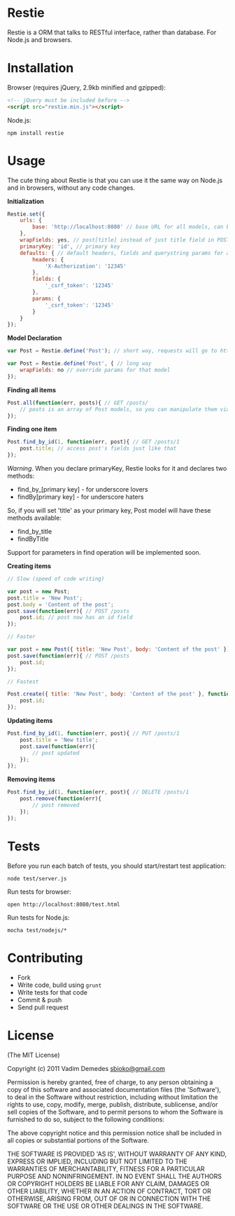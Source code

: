 # Restie

Restie is a ORM that talks to RESTful interface, rather than database. For Node.js and browsers.

# Installation

Browser (requires jQuery, 2.9kb minified and gzipped):

```html
<!-- jQuery must be included before -->
<script src="restie.min.js"></script>
```

Node.js:

```
npm install restie
```

# Usage

The cute thing about Restie is that you can use it the same way on Node.js and in browsers, without any code changes.

**Initialization**

```javascript
Restie.set({
	urls: {
		base: 'http://localhost:8080' // base URL for all models, can be over-written for each of them
	},
	wrapFields: yes, // post[title] instead of just title field in POST body
	primaryKey: 'id', // primary key
	defaults: { // default headers, fields and querystring params for all requests
		headers: {
			'X-Authorization': '12345'
		},
		fields: {
			'_csrf_token': '12345'
		},
		params: {
			'_csrf_token': '12345'
		}
	}
});
```

**Model Declaration**

```javascript
var Post = Restie.define('Post'); // short way, requests will go to http://localhost:8080/posts

var Post = Restie.define('Post', { // long way
	wrapFields: no // override params for that model
});
```

**Finding all items**

```javascript
Post.all(function(err, posts){ // GET /posts/
	// posts is an array of Post models, so you can manipulate them via ORM-like methods
});
```

**Finding one item**

```javascript
Post.find_by_id(1, function(err, post){ // GET /posts/1
	post.title; // access post's fields just like that
});
```

*Warning*. When you declare primaryKey, Restie looks for it and declares two methods:

- find\_by\_[primary key] - for underscore lovers
- findBy[primary key] - for underscore haters

So, if you will set 'title' as your primary key, Post model will have these methods available:

- find\_by\_title
- findByTitle

Support for parameters in find operation will be implemented soon.

**Creating items**

```javascript
// Slow (speed of code writing)

var post = new Post;
post.title = 'New Post';
post.body = 'Content of the post';
post.save(function(err){ // POST /posts
	post.id; // post now has an id field
});

// Faster

var post = new Post({ title: 'New Post', body: 'Content of the post' });
post.save(function(err){ // POST /posts
	post.id;
});

// Fastest

Post.create({ title: 'New Post', body: 'Content of the post' }, function(err, post){ // POST /posts
	post.id;
});
```

**Updating items**

```javascript
Post.find_by_id(1, function(err, post){ // PUT /posts/1
	post.title = 'New title';
	post.save(function(err){
		// post updated
	});
});
```

**Removing items**

```javascript
Post.find_by_id(1, function(err, post){ // DELETE /posts/1
	post.remove(function(err){
		// post removed
	});
});
```

# Tests

Before you run each batch of tests, you should start/restart test application:

```node test/server.js```

Run tests for browser:

```open http://localhost:8080/test.html```

Run tests for Node.js:

```mocha test/nodejs/*```

# Contributing

- Fork
- Write code, build using ```grunt```
- Write tests for that code
- Commit & push
- Send pull request

# License

(The MIT License)

Copyright (c) 2011 Vadim Demedes sbioko@gmail.com

Permission is hereby granted, free of charge, to any person obtaining a copy of this software and associated documentation files (the 'Software'), to deal in the Software without restriction, including without limitation the rights to use, copy, modify, merge, publish, distribute, sublicense, and/or sell copies of the Software, and to permit persons to whom the Software is furnished to do so, subject to the following conditions:

The above copyright notice and this permission notice shall be included in all copies or substantial portions of the Software.

THE SOFTWARE IS PROVIDED 'AS IS', WITHOUT WARRANTY OF ANY KIND, EXPRESS OR IMPLIED, INCLUDING BUT NOT LIMITED TO THE WARRANTIES OF MERCHANTABILITY, FITNESS FOR A PARTICULAR PURPOSE AND NONINFRINGEMENT. IN NO EVENT SHALL THE AUTHORS OR COPYRIGHT HOLDERS BE LIABLE FOR ANY CLAIM, DAMAGES OR OTHER LIABILITY, WHETHER IN AN ACTION OF CONTRACT, TORT OR OTHERWISE, ARISING FROM, OUT OF OR IN CONNECTION WITH THE SOFTWARE OR THE USE OR OTHER DEALINGS IN THE SOFTWARE.